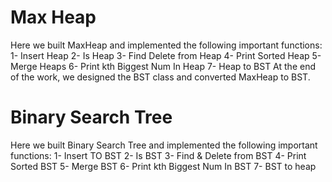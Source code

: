 # Max Heap 
Here we built MaxHeap and implemented the following important functions:
1- Insert Heap
2- Is Heap
3- Find Delete from Heap
4- Print Sorted Heap
5- Merge Heaps
6- Print kth Biggest Num In Heap
7- Heap to BST
At the end of the work, we designed the BST class and converted MaxHeap to BST.
# Binary Search Tree
Here we built Binary Search Tree and implemented the following important functions:
1- Insert TO BST
2- Is BST 
3- Find & Delete from BST
4- Print Sorted BST
5- Merge BST
6- Print kth Biggest Num In BST
7- BST to heap
